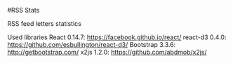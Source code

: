 #RSS Stats

RSS feed letters statistics

Used libraries
React 0.14.7: https://facebook.github.io/react/
react-d3 0.4.0: https://github.com/esbullington/react-d3/
Bootstrap 3.3.6: http://getbootstrap.com/
x2js 1.2.0: https://github.com/abdmob/x2js/
